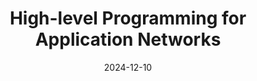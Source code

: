 ---
title: "High-level Programming for Application Networks"
abbr: "NSDI '25"
toappear: true
periodical: "The 22nd USENIX Symposium on Networked Systems Design and Implementation"
selected: "yes"
date: 2024-12-10

authors:
- Xiangfeng Zhu
- Yuyao Wang
- Banruo Liu
- Yongtong Wu
- Nikola Bojanic
- Jingrong Chen
- Gilbert Bernstein
- Arvind Krishnamurthy
- Sam Kumar
- Ratul Mahajan
- Danyang Zhuo

url_paper: pubs/nsdi2025_appnet.pdf
url_github: appnet-org/appnet
url_website: https://appnet.wiki

publication_types: ["1"]

tags: ["selected"]
---